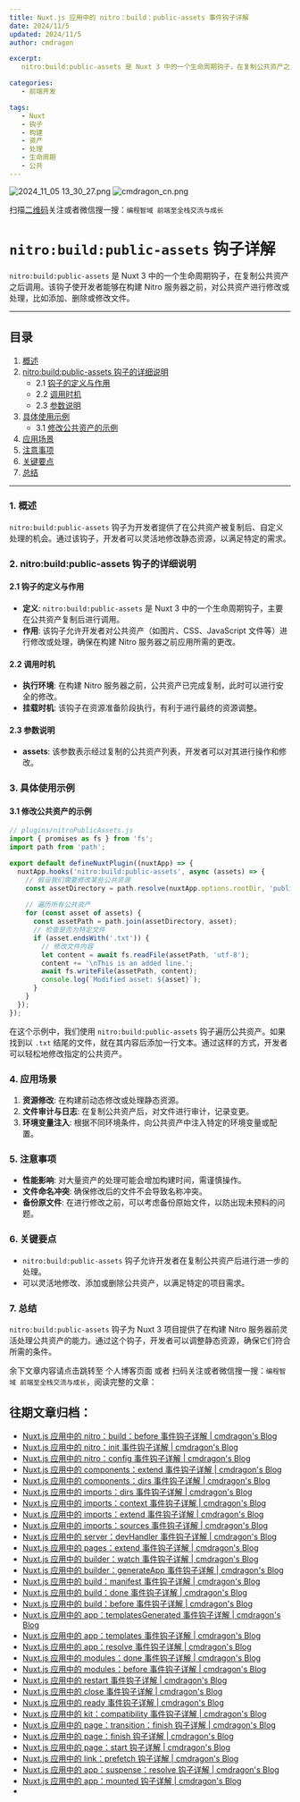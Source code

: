 ```yaml
---
title: Nuxt.js 应用中的 nitro：build：public-assets 事件钩子详解
date: 2024/11/5
updated: 2024/11/5
author: cmdragon

excerpt:
   nitro:build:public-assets 是 Nuxt 3 中的一个生命周期钩子，在复制公共资产之后调用。该钩子使开发者能够在构建 Nitro 服务器之前，对公共资产进行修改或处理，比如添加、删除或修改文件。

categories:
   - 前端开发

tags:
   - Nuxt
   - 钩子
   - 构建
   - 资产
   - 处理
   - 生命周期
   - 公共
---
```


<img src="https://static.amd794.com/blog/images/2024_11_05 13_30_27.png@blog" title="2024_11_05 13_30_27.png" alt="2024_11_05 13_30_27.png"/>

<img src="https://api2.cmdragon.cn/upload/cmder/20250304_012821924.jpg" title="cmdragon_cn.png" alt="cmdragon_cn.png"/>


扫描[二维码](https://api2.cmdragon.cn/upload/cmder/20250304_012821924.jpg)关注或者微信搜一搜：`编程智域 前端至全栈交流与成长`

# `nitro:build:public-assets` 钩子详解

`nitro:build:public-assets` 是 Nuxt 3 中的一个生命周期钩子，在复制公共资产之后调用。该钩子使开发者能够在构建 Nitro 服务器之前，对公共资产进行修改或处理，比如添加、删除或修改文件。

---

## 目录

1. [概述](#1-概述)
2. [nitro:build:public-assets 钩子的详细说明](#2-nitrobuildpublic-assets-钩子的详细说明)
   - 2.1 [钩子的定义与作用](#21-钩子的定义与作用)
   - 2.2 [调用时机](#22-调用时机)
   - 2.3 [参数说明](#23-参数说明)
3. [具体使用示例](#3-具体使用示例)
   - 3.1 [修改公共资产的示例](#31-修改公共资产的示例)
4. [应用场景](#4-应用场景)
5. [注意事项](#5-注意事项)
6. [关键要点](#6-关键要点)
7. [总结](#7-总结)

---

### 1. 概述

`nitro:build:public-assets` 钩子为开发者提供了在公共资产被复制后、自定义处理的机会。通过该钩子，开发者可以灵活地修改静态资源，以满足特定的需求。

### 2. nitro:build:public-assets 钩子的详细说明

#### 2.1 钩子的定义与作用

- **定义**: `nitro:build:public-assets` 是 Nuxt 3 中的一个生命周期钩子，主要在公共资产复制后进行调用。
- **作用**: 该钩子允许开发者对公共资产（如图片、CSS、JavaScript 文件等）进行修改或处理，确保在构建 Nitro 服务器之前应用所需的更改。

#### 2.2 调用时机

- **执行环境**: 在构建 Nitro 服务器之前，公共资产已完成复制，此时可以进行安全的修改。
- **挂载时机**: 该钩子在资源准备阶段执行，有利于进行最终的资源调整。

#### 2.3 参数说明

- **assets**: 该参数表示经过复制的公共资产列表，开发者可以对其进行操作和修改。

### 3. 具体使用示例

#### 3.1 修改公共资产的示例

```javascript
// plugins/nitroPublicAssets.js
import { promises as fs } from 'fs';
import path from 'path';

export default defineNuxtPlugin((nuxtApp) => {
  nuxtApp.hooks('nitro:build:public-assets', async (assets) => {
    // 假设我们需要修改某些公共资源
    const assetDirectory = path.resolve(nuxtApp.options.rootDir, 'public');
    
    // 遍历所有公共资产
    for (const asset of assets) {
      const assetPath = path.join(assetDirectory, asset);
      // 检查是否为特定文件
      if (asset.endsWith('.txt')) {
        // 修改文件内容
        let content = await fs.readFile(assetPath, 'utf-8');
        content += '\nThis is an added line.';
        await fs.writeFile(assetPath, content);
        console.log(`Modified asset: ${asset}`);
      }
    }
  });
});
```

在这个示例中，我们使用 `nitro:build:public-assets` 钩子遍历公共资产。如果找到以 `.txt` 结尾的文件，就在其内容后添加一行文本。通过这样的方式，开发者可以轻松地修改指定的公共资产。

### 4. 应用场景

1. **资源修改**: 在构建前动态修改或处理静态资源。
2. **文件审计与日志**: 在复制公共资产后，对文件进行审计，记录变更。
3. **环境变量注入**: 根据不同环境条件，向公共资产中注入特定的环境变量或配置。

### 5. 注意事项

- **性能影响**: 对大量资产的处理可能会增加构建时间，需谨慎操作。
- **文件命名冲突**: 确保修改后的文件不会导致名称冲突。
- **备份原文件**: 在进行修改之前，可以考虑备份原始文件，以防出现未预料的问题。

### 6. 关键要点

- `nitro:build:public-assets` 钩子允许开发者在复制公共资产后进行进一步的处理。
- 可以灵活地修改、添加或删除公共资产，以满足特定的项目需求。

### 7. 总结

`nitro:build:public-assets` 钩子为 Nuxt 3 项目提供了在构建 Nitro 服务器前灵活处理公共资产的能力。通过这个钩子，开发者可以调整静态资源，确保它们符合所需的条件。

余下文章内容请点击跳转至 个人博客页面 或者 扫码关注或者微信搜一搜：`编程智域 前端至全栈交流与成长`，阅读完整的文章：

## 往期文章归档：

- [Nuxt.js 应用中的 nitro：build：before 事件钩子详解 | cmdragon's Blog](https://blog.cmdragon.cn/posts/1c70713c402c/)
- [Nuxt.js 应用中的 nitro：init 事件钩子详解 | cmdragon's Blog](https://blog.cmdragon.cn/posts/8122bb43e5c6/)
- [Nuxt.js 应用中的 nitro：config 事件钩子详解 | cmdragon's Blog](https://blog.cmdragon.cn/posts/61ef115005d4/)
- [Nuxt.js 应用中的 components：extend 事件钩子详解 | cmdragon's Blog](https://blog.cmdragon.cn/posts/f1df4f41c9a9/)
- [Nuxt.js 应用中的 components：dirs 事件钩子详解 | cmdragon's Blog](https://blog.cmdragon.cn/posts/0f896139298c/)
- [Nuxt.js 应用中的 imports：dirs 事件钩子详解 | cmdragon's Blog](https://blog.cmdragon.cn/posts/ddb970c3c508/)
- [Nuxt.js 应用中的 imports：context 事件钩子详解 | cmdragon's Blog](https://blog.cmdragon.cn/posts/95d21c3b16f6/)
- [Nuxt.js 应用中的 imports：extend 事件钩子详解 | cmdragon's Blog](https://blog.cmdragon.cn/posts/002d9daf4c46/)
- [Nuxt.js 应用中的 imports：sources 事件钩子详解 | cmdragon's Blog](https://blog.cmdragon.cn/posts/f4858dcadca1/)
- [Nuxt.js 应用中的 server：devHandler 事件钩子详解 | cmdragon's Blog](https://blog.cmdragon.cn/posts/801ed4ce0612/)
- [Nuxt.js 应用中的 pages：extend 事件钩子详解 | cmdragon's Blog](https://blog.cmdragon.cn/posts/83af28e7c789/)
- [Nuxt.js 应用中的 builder：watch 事件钩子详解 | cmdragon's Blog](https://blog.cmdragon.cn/posts/fa5b7db36d2d/)
- [Nuxt.js 应用中的 builder：generateApp 事件钩子详解 | cmdragon's Blog](https://blog.cmdragon.cn/posts/adc96aee3b3c/)
- [Nuxt.js 应用中的 build：manifest 事件钩子详解 | cmdragon's Blog](https://blog.cmdragon.cn/posts/523de9001247/)
- [Nuxt.js 应用中的 build：done 事件钩子详解 | cmdragon's Blog](https://blog.cmdragon.cn/posts/41dece9c782c/)
- [Nuxt.js 应用中的 build：before 事件钩子详解 | cmdragon's Blog](https://blog.cmdragon.cn/posts/eb2bd3bbfab8/)
- [Nuxt.js 应用中的 app：templatesGenerated 事件钩子详解 | cmdragon's Blog](https://blog.cmdragon.cn/posts/b76b5d553a8b/)
- [Nuxt.js 应用中的 app：templates 事件钩子详解 | cmdragon's Blog](https://blog.cmdragon.cn/posts/ace6c53275c4/)
- [Nuxt.js 应用中的 app：resolve 事件钩子详解 | cmdragon's Blog](https://blog.cmdragon.cn/posts/9ea12f07cc2a/)
- [Nuxt.js 应用中的 modules：done 事件钩子详解 | cmdragon's Blog](https://blog.cmdragon.cn/posts/397fbad66fab/)
- [Nuxt.js 应用中的 modules：before 事件钩子详解 | cmdragon's Blog](https://blog.cmdragon.cn/posts/5b5669bca701/)
- [Nuxt.js 应用中的 restart 事件钩子详解 | cmdragon's Blog](https://blog.cmdragon.cn/posts/25888bf37a0f/)
- [Nuxt.js 应用中的 close 事件钩子详解 | cmdragon's Blog](https://blog.cmdragon.cn/posts/ec1665a791a5/)
- [Nuxt.js 应用中的 ready 事件钩子详解 | cmdragon's Blog](https://blog.cmdragon.cn/posts/37d771762c8f/)
- [Nuxt.js 应用中的 kit：compatibility 事件钩子详解 | cmdragon's Blog](https://blog.cmdragon.cn/posts/52224e8e71ec/)
- [Nuxt.js 应用中的 page：transition：finish 钩子详解 | cmdragon's Blog](https://blog.cmdragon.cn/posts/80acaed2b809/)
- [Nuxt.js 应用中的 page：finish 钩子详解 | cmdragon's Blog](https://blog.cmdragon.cn/posts/2e422732f13a/)
- [Nuxt.js 应用中的 page：start 钩子详解 | cmdragon's Blog](https://blog.cmdragon.cn/posts/9876204f1a7b/)
- [Nuxt.js 应用中的 link：prefetch 钩子详解 | cmdragon's Blog](https://blog.cmdragon.cn/posts/3821d8f8b93e/)
- [Nuxt.js 应用中的 app：suspense：resolve 钩子详解 | cmdragon's Blog](https://blog.cmdragon.cn/posts/aca9f9d7692b/)
- [Nuxt.js 应用中的 app：mounted 钩子详解 | cmdragon's Blog](https://blog.cmdragon.cn/posts/a07f12bddf8c/)
-


